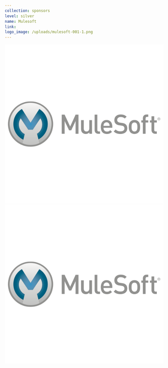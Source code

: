 ```yaml
---
collection: sponsors
level: silver
name: Mulesoft
link:
logo_image: /uploads/mulesoft-001-1.png
---
```



![](/uploads/versions/mulesoft-001-2---x----600-600x---.png)![](/uploads/versions/mulesoft-001-1---x----600-600x---.png)